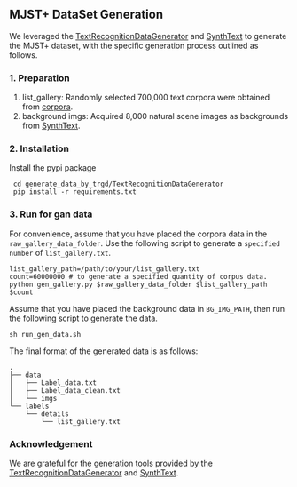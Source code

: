 ## MJST+ DataSet Generation
We leveraged the [TextRecognitionDataGenerator](https://github.com/Belval/TextRecognitionDataGenerator) and [SynthText](https://github.com/ankush-me/SynthText) to generate the MJST+ dataset, with the specific generation process outlined as follows.
### 1. Preparation

1. list_gallery: Randomly selected 700,000 text corpora were obtained from [corpora](https://www.english-corpora.org/corpora.asp).
2. background imgs: Acquired 8,000 natural scene images as backgrounds from [SynthText](https://academictorrents.com/details/2dba9518166cbd141534cbf381aa3e99a087e83c).

### 2. Installation
Install the pypi package
```shell
 cd generate_data_by_trgd/TextRecognitionDataGenerator
 pip install -r requirements.txt
```

### 3. Run for gan data


For convenience, assume that you have placed the corpora data in the `raw_gallery_data_folder`. Use the following script to generate a `specified number` of `list_gallery.txt`.
```shell
list_gallery_path=/path/to/your/list_gallery.txt
count=60000000 # to generate a specified quantity of corpus data.
python gen_gallery.py $raw_gallery_data_folder $list_gallery_path $count
```
Assume that you have placed the background data in `BG_IMG_PATH`, then run the following script to generate the data.
```shell
sh run_gen_data.sh
```
The final format of the generated data is as follows:
```none
.
├── data
│   ├── Label_data.txt
│   ├── Label_data_clean.txt
│   └── imgs
└── labels
    └── details
        └── list_gallery.txt
```

### Acknowledgement

We are grateful for the generation tools provided by the [TextRecognitionDataGenerator](https://github.com/Belval/TextRecognitionDataGenerator) and [SynthText](https://academictorrents.com/details/2dba9518166cbd141534cbf381aa3e99a087e83c).
